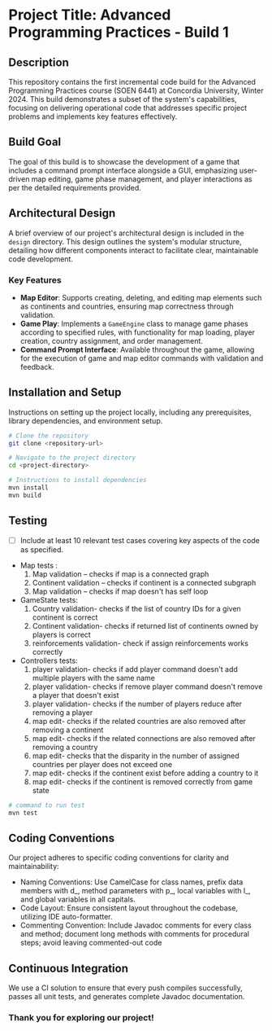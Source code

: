 # Project Title: Advanced Programming Practices - Build 1

## Description

This repository contains the first incremental code build for the Advanced Programming Practices course (SOEN 6441) at
Concordia University, Winter 2024. This build demonstrates a subset of the system's capabilities, focusing on delivering
operational code that addresses specific project problems and implements key features effectively.

## Build Goal

The goal of this build is to showcase the development of a game that includes a command prompt interface alongside a
GUI, emphasizing user-driven map editing, game phase management, and player interactions as per the detailed
requirements provided.

## Architectural Design

A brief overview of our project's architectural design is included in the `design` directory. This design outlines
the system's modular structure, detailing how different components interact to facilitate clear, maintainable code
development.

### Key Features

- **Map Editor**: Supports creating, deleting, and editing map elements such as continents and countries, ensuring map
  correctness through validation.
- **Game Play**: Implements a `GameEngine` class to manage game phases according to specified rules, with functionality
  for map loading, player creation, country assignment, and order management.
- **Command Prompt Interface**: Available throughout the game, allowing for the execution of game and map editor
  commands with validation and feedback.

## Installation and Setup

Instructions on setting up the project locally, including any prerequisites, library dependencies, and environment
setup.

```bash
# Clone the repository
git clone <repository-url>

# Navigate to the project directory
cd <project-directory>

# Instructions to install dependencies
mvn install
mvn build
```


## Testing

- [ ] Include at least 10 relevant test cases covering key aspects of the code as specified.

- Map tests :
    1. Map validation – checks if map is a connected graph
    2. Continent validation – checks if continent is a connected subgraph
    3. Map validation – checks if map doesn't has self loop
- GameState tests:
    1. Country validation- checks if the list of country IDs for a given continent is correct
    2. Continent validation- checks if returned list of continents owned by players is correct 
    3. reinforcements validation- check if assign reinforcements works correctly
 - Controllers tests:
    1. player validation- checks if add player command doesn't add multiple players with the same name
    2. player validation- checks if remove player command doesn't remove a player that doesn't exist
    3. player validation- checks if the number of players reduce after removing a player
    4. map edit- checks if the related countries are also removed after removing a continent
    5. map edit- checks if the related connections are also removed after removing a country
    6. map edit- checks that the disparity in the number of assigned countries per player does not exceed one
    7. map edit- checks if the continent exist before adding a country to it
    8. map edit- checks if the continent is removed correctly from game state

```bash
# command to run test
mvn test
```

## Coding Conventions

Our project adheres to specific coding conventions for clarity and maintainability:

- Naming Conventions: Use CamelCase for class names, prefix data members with d_, method parameters with p_, local
  variables with l_, and global variables in all capitals.
- Code Layout: Ensure consistent layout throughout the codebase, utilizing IDE auto-formatter.
- Commenting Convention: Include Javadoc comments for every class and method; document long methods with comments for
  procedural steps; avoid leaving commented-out code

## Continuous Integration

We use a CI solution to ensure that every push compiles successfully, passes all unit tests, and generates complete
Javadoc documentation.

### Thank you for exploring our project!
